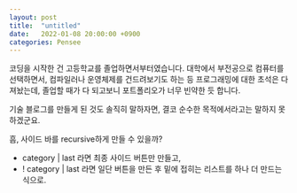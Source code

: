 ```yaml
---
layout: post
title:  "untitled"
date:   2022-01-08 20:00:00 +0900
categories: Pensee
---
```


코딩을 시작한 건 고등학교를 졸업하면서부터였습니다. 대학에서 부전공으로 컴퓨터를 선택하면서, 컴파일러나 운영체제를 건드려보기도 하는 등 프로그래밍에 대한 초석은 다져놨는데, 졸업할 때가 다 되고보니 포트폴리오가 너무 빈약한 듯 합니다.

기술 블로그를 만들게 된 것도 솔직히 말하자면, 결코 순수한 목적에서라고는 말하지 못하겠군요.



흠, 사이드 바를 recursive하게 만들 수 있을까?
- category | last 라면 최종 사이드 버튼만 만들고,
- ! category | last 라면 일단 버튼을 만든 후 밑에 접히는 리스트를 하나 더 만드는 식으로.
